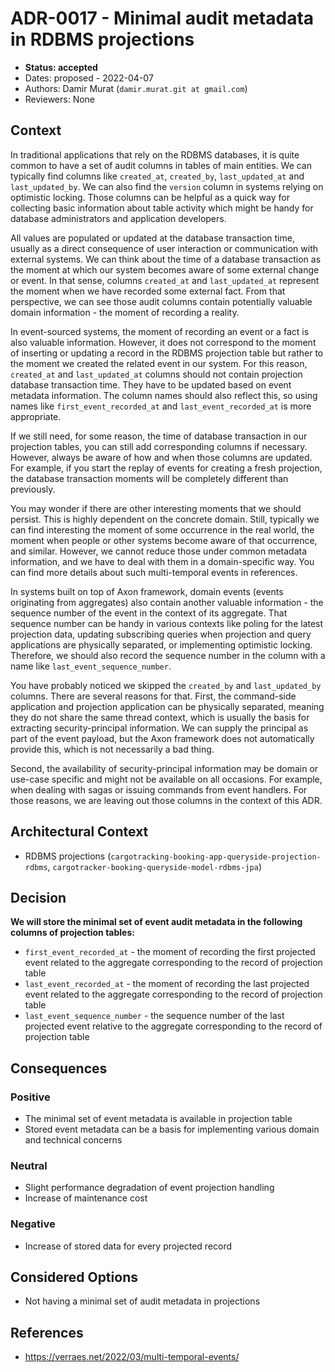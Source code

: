 # ADR-0017 - Minimal audit metadata in RDBMS projections
* **Status: accepted**
* Dates: proposed - 2022-04-07
* Authors: Damir Murat (`damir.murat.git at gmail.com`)
* Reviewers: None

## Context
In traditional applications that rely on the RDBMS databases, it is quite common to have a set of audit columns in tables of main entities. We can typically find columns like `created_at`,
`created_by`, `last_updated_at` and `last_updated_by`. We can also find the `version` column in systems relying on optimistic locking. Those columns can be helpful as a quick way for collecting
basic information about table activity which might be handy for database administrators and application developers.

All values are populated or updated at the database transaction time, usually as a direct consequence of user interaction or communication with external systems. We can think about the time of a
database transaction as the moment at which our system becomes aware of some external change or event. In that sense, columns `created_at` and `last_updated_at` represent the moment when we have
recorded some external fact. From that perspective, we can see those audit columns contain potentially valuable domain information - the moment of recording a reality.

In event-sourced systems, the moment of recording an event or a fact is also valuable information. However, it does not correspond to the moment of inserting or updating a record in the RDBMS
projection table but rather to the moment we created the related event in our system. For this reason, `created_at` and `last_updated_at` columns should not contain projection database transaction
time. They have to be updated based on event metadata information. The column names should also reflect this, so using names like `first_event_recorded_at` and `last_event_recorded_at` is more
appropriate.

If we still need, for some reason, the time of database transaction in our projection tables, you can still add corresponding columns if necessary. However, always be aware of how and when those
columns are updated. For example, if you start the replay of events for creating a fresh projection, the database transaction moments will be completely different than previously.

You may wonder if there are other interesting moments that we should persist. This is highly dependent on the concrete domain. Still, typically we can find interesting the moment of some occurrence
in the real world, the moment when people or other systems become aware of that occurrence, and similar. However, we cannot reduce those under common metadata information, and we have to deal with
them in a domain-specific way. You can find more details about such multi-temporal events in references.

In systems built on top of Axon framework, domain events (events originating from aggregates) also contain another valuable information - the sequence number of the event in the context of its
aggregate. That sequence number can be handy in various contexts like poling for the latest projection data, updating subscribing queries when projection and query applications are physically
separated, or implementing optimistic locking. Therefore, we should also record the sequence number in the column with a name like `last_event_sequence_number`.

You have probably noticed we skipped the `created_by` and `last_updated_by` columns. There are several reasons for that. First, the command-side application and projection application can be
physically separated, meaning they do not share the same thread context, which is usually the basis for extracting security-principal information. We can supply the principal as part of the event
payload, but the Axon framework does not automatically provide this, which is not necessarily a bad thing.

Second, the availability of security-principal information may be domain or use-case specific and might not be available on all occasions. For example, when dealing with sagas or issuing commands
from event handlers. For those reasons, we are leaving out those columns in the context of this ADR.

## Architectural Context
* RDBMS projections (`cargotracking-booking-app-queryside-projection-rdbms`, `cargotracker-booking-queryside-model-rdbms-jpa`)

## Decision
**We will store the minimal set of event audit metadata in the following  columns of projection tables:**
- `first_event_recorded_at` - the moment of recording the first projected event related to the aggregate corresponding to the record of projection table
- `last_event_recorded_at` - the moment of recording the last projected event related to the aggregate corresponding to the record of projection table
- `last_event_sequence_number` - the sequence number of the last projected event relative to the aggregate corresponding to the record of projection table

## Consequences
### Positive
- The minimal set of event metadata is available in projection table
- Stored event metadata can be a basis for implementing various domain and technical concerns

### Neutral
- Slight performance degradation of event projection handling
- Increase of maintenance cost

### Negative
- Increase of stored data for every projected record

## Considered Options
- Not having a minimal set of audit metadata in projections

## References
- https://verraes.net/2022/03/multi-temporal-events/
